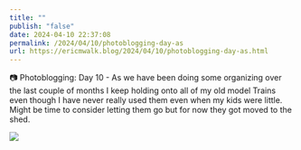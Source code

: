 ```yaml
---
title: ""
publish: "false"
date: 2024-04-10 22:37:08
permalink: /2024/04/10/photoblogging-day-as
url: https://ericmwalk.blog/2024/04/10/photoblogging-day-as.html
---
```


📷 Photoblogging: Day 10 -  As we have been doing some organizing over the last couple of months I keep holding onto all of my old model Trains even though I have never really used them even when my kids were little. Might be time to consider letting them go but for now they got moved to the shed.

![](https://ericmwalk.blog/uploads/2021/11aab6df29.jpg)